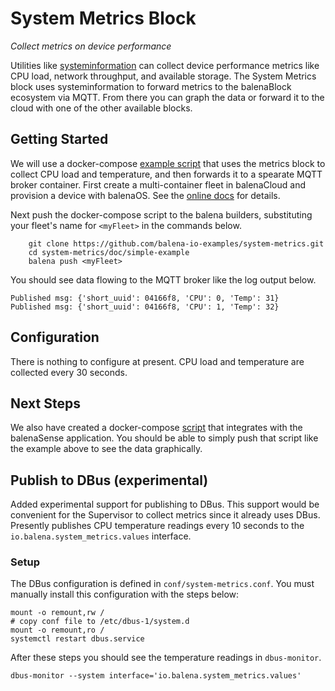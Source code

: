 # System Metrics Block

*Collect metrics on device performance*

Utilities like [systeminformation](https://systeminformation.io/) can collect device performance metrics like CPU load, network throughput, and available storage. The System Metrics block uses systeminformation to forward metrics to the balenaBlock ecosystem via MQTT. From there you can graph the data or forward it to the cloud with one of the other available blocks.

## Getting Started

We will use a docker-compose [example script](doc/simple-example/docker-compose.yml) that uses the metrics block to collect CPU load and temperature, and then forwards it to a spearate MQTT broker container. First create a multi-container fleet in balenaCloud and provision a device with balenaOS. See the [online docs](https://www.balena.io/docs/learn/getting-started/raspberrypi3/nodejs/) for details.

Next push the docker-compose script to the balena builders, substituting your fleet's name for `<myFleet>` in the commands below.

```
    git clone https://github.com/balena-io-examples/system-metrics.git
    cd system-metrics/doc/simple-example
    balena push <myFleet>
```

You should see data flowing to the MQTT broker like the log output below.

```
Published msg: {'short_uuid': 04166f8, 'CPU': 0, 'Temp': 31}
Published msg: {'short_uuid': 04166f8, 'CPU': 1, 'Temp': 32}
```

## Configuration
There is nothing to configure at present. CPU load and temperature are collected every 30 seconds.

## Next Steps
We also have created a docker-compose [script](doc/balenaSense-example/docker-compose.yml) that integrates with the balenaSense application. You should be able to simply push that script like the example above to see the data graphically.

## Publish to DBus (experimental)
Added experimental support for publishing to DBus. This support would be convenient for the Supervisor to collect metrics since it already uses DBus. Presently publishes CPU temperature readings every 10 seconds to the `io.balena.system_metrics.values` interface.

### Setup
The DBus configuration is defined in `conf/system-metrics.conf`. You must manually install this configuration with the steps below:

```
mount -o remount,rw /
# copy conf file to /etc/dbus-1/system.d
mount -o remount,ro /
systemctl restart dbus.service

```

After these steps you should see the temperature readings in `dbus-monitor`.

```
dbus-monitor --system interface='io.balena.system_metrics.values'
```